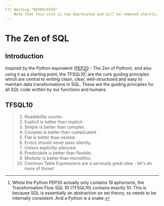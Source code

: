 ```yaml
---
!!! Warning "DEPRECATED"
    Note that this site is now deprecated and will be removed shortly.  The latest information and documentation on the `flowfunctions` library and framework can be found at the [flowfunctions.io](https://flowfunctions.io) site.
---
```

 
# The Zen of SQL
## Introduction
Inspired by the Python equivalent ([PEP20](https://www.python.org/dev/peps/pep-0020/) - The Zen of Python), and also using it as a starting point, the TFSQL10[^1] are the core guiding principles which are central to writing clean, clear, well-structured and easy to maintain data transformations in SQL.  These are the guiding principles for all SQL code written by our functions and humans.

## TFSQL10
> 1. Readability counts.
> 2. Explicit is better than implicit.
> 3. Simple is better than complex.
> 4. Complex is better than complicated.
> 5. Flat is better than nested.
> 6. Errors should never pass silently.
> 7. Unless explicitly silenced.
> 8. Predictable is better than flexible.
> 9.  Modular is better than monolithic.
> 10. Common Table Expressions are a seriously great idea - let's do more of those!

[^1]: Whilst the Python PEP20 actually only contains 19 aphorisms, the Transformation Flow SQL 10 (TFSQL10) contains exactly 10. This is because SQL is essentially an abstraction on set theory, so needs to be internally consistent.  And a Python is a snake.